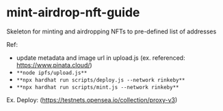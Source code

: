 # mint-airdrop-nft-guide
Skeleton for minting and airdropping NFTs to pre-defined list of addresses

Ref:
- update metadata and image url in upload.js (ex. referenced: https://www.pinata.cloud/)
- `**node ipfs/upload.js**`
- `**npx hardhat run scripts/deploy.js --network rinkeby**`
- `**npx hardhat run scripts/mint.js --network rinkeby**`

Ex. Deploy:
(https://testnets.opensea.io/collection/proxy-v3)
